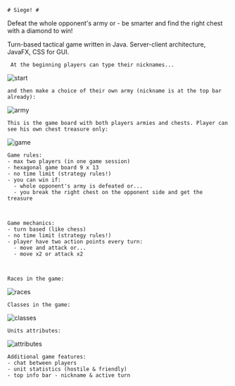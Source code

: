     # Siege! #
    
    
Defeat the whole opponent's army or - be smarter and find the right chest with a diamond to win!

Turn-based tactical game written in Java. Server-client architecture, JavaFX, CSS for GUI. 



     At the beginning players can type their nicknames...
![start](https://github.com/Gambeat007/Siege/assets/89457213/1ea21784-f9c8-4935-81a8-e272fbd71ae3)

    and then make a choice of their own army (nickname is at the top bar already):
![army](https://github.com/Gambeat007/Siege/assets/89457213/7caf78b1-b58d-4b2a-a4f9-05f332daaf50)

    This is the game board with both players armies and chests. Player can see his own chest treasure only:
![game](https://github.com/Gambeat007/Siege/assets/89457213/03a5b31f-155b-4431-a6f1-37322162c03c)



    Game rules:
    - max two players (in one game session)
    - hexagonal game board 9 x 13
    - no time limit (strategy rules!)
    - you can win if:
      - whole opponent's army is defeated or...
      - you break the right chest on the opponent side and get the treasure 
      


    Game mechanics:
    - turn based (like chess)
    - no time limit (strategy rules!)
    - player have two action points every turn:
      - move and attack or...
      - move x2 or attack x2



    Races in the game: 
![races](https://github.com/Gambeat007/Siege/assets/89457213/a91139c7-2ce9-43f0-b28f-86c794c89947)


    Classes in the game:
![classes](https://github.com/Gambeat007/Siege/assets/89457213/4f00619e-5751-4f48-8ffd-8d0dec5be905)


    Units attributes:
![attributes](https://github.com/Gambeat007/Siege/assets/89457213/15673049-434e-42f7-9cae-9e9ac09b4fec)



    Additional game features:
    - chat between players
    - unit statistics (hostile & friendly)
    - top info bar - nickname & active turn
